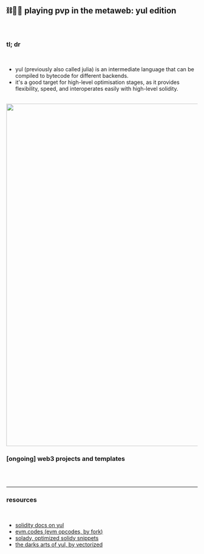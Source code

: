 ## ⛓🧰🪸 playing pvp in the metaweb: yul edition

<br>

### tl; dr

<br>

* yul (previously also called julia) is an intermediate language that can be compiled to bytecode for different backends.
* it's a good target for high-level optimisation stages, as it provides flexibility, speed, and interoperates easily with high-level solidity.

<br>

<img width="900" src="https://user-images.githubusercontent.com/1130416/219821226-9f9b8a05-7d66-4d34-841e-774e0365d50c.png">



<br>


### [ongoing] web3 projects and templates 

<br>

<br>


----

### resources

<br>

* [solidity docs on yul](https://docs.soliditylang.org/en/v0.8.18/yul.html)
* [evm.codes (evm opcodes, by fork)](https://www.evm.codes/?fork=arrowGlacier)
* [solady, optimized solidy snippets](https://github.com/Vectorized/solady)
* [the darks arts of yul, by vectorized](https://www.youtube.com/watch?v=ew3pfnb2_V8)

